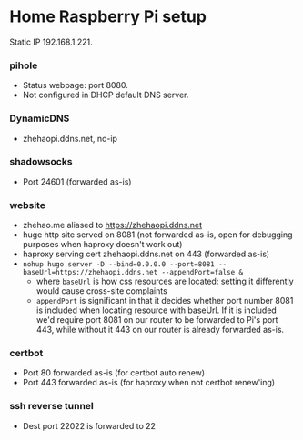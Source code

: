 # Home Raspberry Pi setup

Static IP 192.168.1.221.

### pihole

* Status webpage: port 8080.
* Not configured in DHCP default DNS server.

### DynamicDNS

* zhehaopi.ddns.net, no-ip

### shadowsocks

* Port 24601 (forwarded as-is)

### website

* zhehao.me aliased to https://zhehaopi.ddns.net
* huge http site served on 8081 (not forwarded as-is, open for debugging purposes when haproxy doesn't work out)
* haproxy serving cert zhehaopi.ddns.net on 443 (forwarded as-is)
* `nohup hugo server -D --bind=0.0.0.0 --port=8081 --baseUrl=https://zhehaopi.ddns.net --appendPort=false &`
  * where `baseUrl` is how css resources are located: setting it differently would cause cross-site complaints
  * `appendPort` is significant in that it decides whether port number 8081 is included when locating resource with baseUrl. If it is included we'd require port 8081 on our router to be forwarded to Pi's port 443, while without it 443 on our router is already forwarded as-is.

### certbot

* Port 80 forwarded as-is (for certbot auto renew)
* Port 443 forwarded as-is (for haproxy when not certbot renew'ing)

### ssh reverse tunnel

* Dest port 22022 is forwarded to 22

